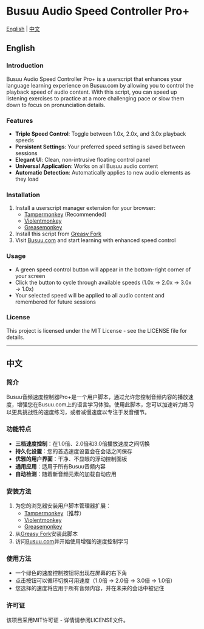 # Busuu Audio Speed Controller Pro+

[English](#english) | [中文](#中文)

<a name="english"></a>
## English

### Introduction
Busuu Audio Speed Controller Pro+ is a userscript that enhances your language learning experience on Busuu.com by allowing you to control the playback speed of audio content. With this script, you can speed up listening exercises to practice at a more challenging pace or slow them down to focus on pronunciation details.

### Features
- **Triple Speed Control**: Toggle between 1.0x, 2.0x, and 3.0x playback speeds
- **Persistent Settings**: Your preferred speed setting is saved between sessions
- **Elegant UI**: Clean, non-intrusive floating control panel
- **Universal Application**: Works on all Busuu audio content
- **Automatic Detection**: Automatically applies to new audio elements as they load

### Installation
1. Install a userscript manager extension for your browser:
   - [Tampermonkey](https://www.tampermonkey.net/) (Recommended)
   - [Violentmonkey](https://violentmonkey.github.io/)
   - [Greasemonkey](https://www.greasespot.net/)
2. Install this script from [Greasy Fork](https://greasyfork.org/scripts/YOUR-SCRIPT-ID)
3. Visit [Busuu.com](https://www.busuu.com/) and start learning with enhanced speed control

### Usage
- A green speed control button will appear in the bottom-right corner of your screen
- Click the button to cycle through available speeds (1.0x → 2.0x → 3.0x → 1.0x)
- Your selected speed will be applied to all audio content and remembered for future sessions

### License
This project is licensed under the MIT License - see the LICENSE file for details.

---

<a name="中文"></a>
## 中文

### 简介
Busuu音频速度控制器Pro+是一个用户脚本，通过允许您控制音频内容的播放速度，增强您在Busuu.com上的语言学习体验。使用此脚本，您可以加速听力练习以更具挑战性的速度练习，或者减慢速度以专注于发音细节。

### 功能特点
- **三档速度控制**：在1.0倍、2.0倍和3.0倍播放速度之间切换
- **持久化设置**：您的首选速度设置会在会话之间保存
- **优雅的用户界面**：干净、不显眼的浮动控制面板
- **通用应用**：适用于所有Busuu音频内容
- **自动检测**：随着新音频元素的加载自动应用

### 安装方法
1. 为您的浏览器安装用户脚本管理器扩展：
   - [Tampermonkey](https://www.tampermonkey.net/)（推荐）
   - [Violentmonkey](https://violentmonkey.github.io/)
   - [Greasemonkey](https://www.greasespot.net/)
2. 从[Greasy Fork](https://greasyfork.org/scripts/YOUR-SCRIPT-ID)安装此脚本
3. 访问[Busuu.com](https://www.busuu.com/)并开始使用增强的速度控制学习

### 使用方法
- 一个绿色的速度控制按钮将出现在屏幕的右下角
- 点击按钮可以循环切换可用速度（1.0倍 → 2.0倍 → 3.0倍 → 1.0倍）
- 您选择的速度将应用于所有音频内容，并在未来的会话中被记住

### 许可证
该项目采用MIT许可证 - 详情请参阅LICENSE文件。
